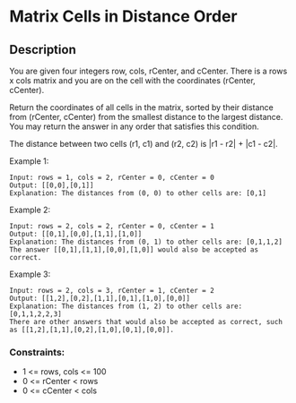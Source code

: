 # Matrix Cells in Distance Order

## Description

You are given four integers row, cols, rCenter, and cCenter. There is a rows x cols matrix and you are on the cell with the coordinates (rCenter, cCenter).

Return the coordinates of all cells in the matrix, sorted by their distance from (rCenter, cCenter) from the smallest distance to the largest distance. You may return the answer in any order that satisfies this condition.

The distance between two cells (r1, c1) and (r2, c2) is |r1 - r2| + |c1 - c2|.

 
Example 1:
<!-- ![Alt](https://assets.leetcode.com/uploads/2021/08/24/two-palindromic-subsequences.png) -->

```
Input: rows = 1, cols = 2, rCenter = 0, cCenter = 0
Output: [[0,0],[0,1]]
Explanation: The distances from (0, 0) to other cells are: [0,1]
```

Example 2:

```
Input: rows = 2, cols = 2, rCenter = 0, cCenter = 1
Output: [[0,1],[0,0],[1,1],[1,0]]
Explanation: The distances from (0, 1) to other cells are: [0,1,1,2]
The answer [[0,1],[1,1],[0,0],[1,0]] would also be accepted as correct.
```

Example 3:
```
Input: rows = 2, cols = 3, rCenter = 1, cCenter = 2
Output: [[1,2],[0,2],[1,1],[0,1],[1,0],[0,0]]
Explanation: The distances from (1, 2) to other cells are: [0,1,1,2,2,3]
There are other answers that would also be accepted as correct, such as [[1,2],[1,1],[0,2],[1,0],[0,1],[0,0]].
```

### Constraints:

- 1 <= rows, cols <= 100
- 0 <= rCenter < rows
- 0 <= cCenter < cols